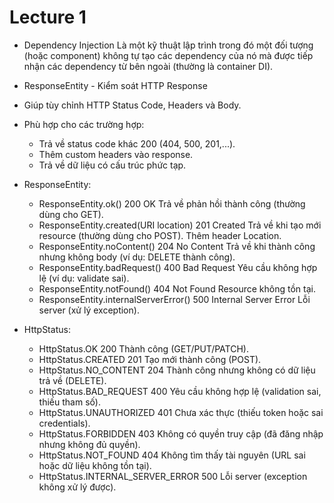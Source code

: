 # Lecture 1
- Dependency Injection Là một kỹ thuật lập trình trong đó một đối tượng (hoặc component) không tự tạo các dependency của nó mà được tiếp nhận các dependency từ bên ngoài (thường là container DI).

- ResponseEntity - Kiểm soát HTTP Response 
- Giúp tùy chỉnh HTTP Status Code, Headers và Body.
- Phù hợp cho các trường hợp:
    + Trả về status code khác 200 (404, 500, 201,...).
    + Thêm custom headers vào response.
    + Trả về dữ liệu có cấu trúc phức tạp.

- ResponseEntity:
    + ResponseEntity.ok() 200 OK Trả về phản hồi thành công (thường dùng cho GET).
    + ResponseEntity.created(URI location) 201 Created Trả về khi tạo mới resource (thường dùng cho POST). Thêm header Location.
    + ResponseEntity.noContent() 204 No Content Trả về khi thành công nhưng không body (ví dụ: DELETE thành công).
    + ResponseEntity.badRequest() 400 Bad Request Yêu cầu không hợp lệ (ví dụ: validate sai).
    + ResponseEntity.notFound() 404 Not Found Resource không tồn tại.
    + ResponseEntity.internalServerError() 500 Internal Server Error Lỗi server (xử lý exception).

- HttpStatus:
    + HttpStatus.OK 200 Thành công (GET/PUT/PATCH).
    + HttpStatus.CREATED 201 Tạo mới thành công (POST).
    + HttpStatus.NO_CONTENT 204 Thành công nhưng không có dữ liệu trả về (DELETE).
    + HttpStatus.BAD_REQUEST 400 Yêu cầu không hợp lệ (validation sai, thiếu tham số).
    + HttpStatus.UNAUTHORIZED 401 Chưa xác thực (thiếu token hoặc sai credentials).
    + HttpStatus.FORBIDDEN 403 Không có quyền truy cập (đã đăng nhập nhưng không đủ quyền).
    + HttpStatus.NOT_FOUND 404 Không tìm thấy tài nguyên (URL sai hoặc dữ liệu không tồn tại).
    + HttpStatus.INTERNAL_SERVER_ERROR 500 Lỗi server (exception không xử lý được).